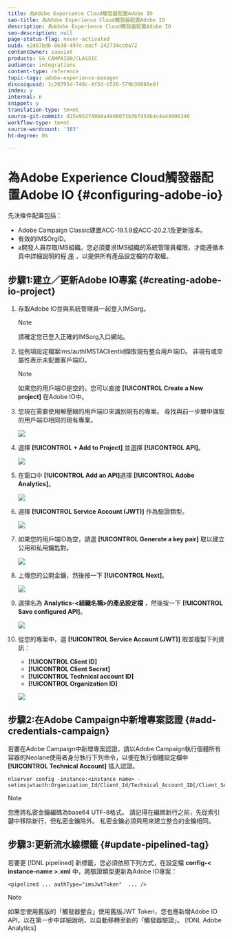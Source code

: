 ```yaml
---
title: 為Adobe Experience Cloud觸發器配置Adobe IO
seo-title: 為Adobe Experience Cloud觸發器配置Adobe IO
description: 為Adobe Experience Cloud觸發器配置Adobe IO
seo-description: null
page-status-flag: never-activated
uuid: e2db7bdb-8630-497c-aacf-242734cc0a72
contentOwner: sauviat
products: SG_CAMPAIGN/CLASSIC
audience: integrations
content-type: reference
topic-tags: adobe-experience-manager
discoiquuid: 1c20795d-748c-4f5d-b526-579b36666e8f
index: y
internal: n
snippet: y
translation-type: tm+mt
source-git-commit: d15e953740b0a4dd8073b36fd59b4c4e44906340
workflow-type: tm+mt
source-wordcount: '383'
ht-degree: 0%

---
```



# 為Adobe Experience Cloud觸發器配置Adobe IO {#configuring-adobe-io}

先決條件配置包括：

* Adobe Campaign Classic建置ACC-19.1.9或ACC-20.2.1及更新版本。
* 有效的IMSOrgID。
* a開發人員存取IMS組織。您必須要求IMS組織的系統管理員權限，才能遵循本頁中詳細說明的程 [序](https://helpx.adobe.com/ca/enterprise/admin-guide.html/ca/enterprise/using/manage-developers.ug.html) ，以提供所有產品設定檔的存取權。

## 步驟1:建立／更新Adobe IO專案 {#creating-adobe-io-project}

1. 存取Adobe IO並與系統管理員一起登入IMSorg。

   >[!NOTE]
   >
   > 請確定您已登入正確的IMSorg入口網站。

1. 從例項設定檔案ims/authIMSTAClientId擷取現有整合用戶端ID。 非現有或空屬性表示未配置客戶端ID。

   >[!NOTE]
   >
   >如果您的用戶端ID是空的，您可以直接 **[!UICONTROL Create a New project]** 在Adobe IO中。

1. 您現在需要使用解壓縮的用戶端ID來識別現有的專案。 尋找與前一步驟中擷取的用戶端ID相同的現有專案。

   ![](assets/adobe_io_8.png)

1. 選擇 **[!UICONTROL + Add to Project]** 並選擇 **[!UICONTROL API]**。

   ![](assets/adobe_io_1.png)

1. 在窗口中 **[!UICONTROL Add an API]**&#x200B;選擇 **[!UICONTROL Adobe Analytics]**。

   ![](assets/adobe_io_2.png)

1. 選擇 **[!UICONTROL Service Account (JWT)]** 作為驗證類型。

   ![](assets/adobe_io_3.png)

1. 如果您的用戶端ID為空，請選 **[!UICONTROL Generate a key pair]** 取以建立公用和私用鑰匙對。

   ![](assets/adobe_io_4.png)

1. 上傳您的公開金鑰，然後按一下 **[!UICONTROL Next]**。

   ![](assets/adobe_io_5.png)

1. 選擇名為 **Analytics-&lt;組織名稱>的產品設定檔** ，然後按一下 **[!UICONTROL Save configured API]**。

   ![](assets/adobe_io_6.png)

1. 從您的專案中，選 **[!UICONTROL Service Account (JWT)]** 取並複製下列資訊：
   * **[!UICONTROL Client ID]**
   * **[!UICONTROL Client Secret]**
   * **[!UICONTROL Technical account ID]**
   * **[!UICONTROL Organization ID]**

   ![](assets/adobe_io_7.png)

## 步驟2:在Adobe Campaign中新增專案認證 {#add-credentials-campaign}

若要在Adobe Campaign中新增專案認證，請以Adobe Campaign執行個體所有容器的Neolane使用者身分執行下列命令，以便在執行個體設定檔中 **[!UICONTROL Technical Account]** 插入認證。

```
nlserver config -instance:<instance name> -setimsjwtauth:Organization_Id/Client_Id/Technical_Account_ID[/Client_Secret[/Base64_encoded_Private_Key]]
```

>[!NOTE]
>
>您應將私密金鑰編碼為base64 UTF-8格式。 請記得在編碼新行之前，先從索引鍵中移除新行，但私密金鑰除外。 私密金鑰必須與用來建立整合的金鑰相同。

## 步驟3:更新流水線標籤 {#update-pipelined-tag}

若要更 [!DNL pipelined] 新標籤，您必須依照下列方式，在設定檔 **config-&lt; instance-name >.xml** 中，將驗證類型更新為Adobe IO專案：

```
<pipelined ... authType="imsJwtToken"  ... />
```

>[!NOTE]
>
>如果您使用舊版的「觸發器整合」使用舊版JWT Token，您也應新增Adobe IO API，以在第一步中詳細說明，以自動移轉至新的「觸發器驗證」。 [!DNL Adobe Analytics]
